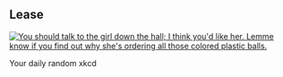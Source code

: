 ## Lease
[![You should talk to the girl down the hall; I think you'd like her.  Lemme know if you find out why she's ordering all those colored plastic balls.](https://imgs.xkcd.com/comics/lease.png)](https://xkcd.com/616/ "You should talk to the girl down the hall; I think you'd like her.  Lemme know if you find out why she's ordering all those colored plastic balls.")

Your daily random xkcd
